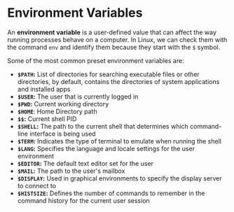 # Environment Variables

An **environment variable** is a user-defined value that can affect the way running processes behave on a computer. In Linux, we can check them with the command `env` and identify them because they start with the `$` symbol.

Some of the most common preset environment variables are:

* **`$PATH`:** List of directories for searching executable files or other directories, by default, contains the directories of system applications and installed apps
* **`$USER`:** The user that is currently logged in
* **`$PWD`:** Current working directory
* **`$HOME`**: Home Directory path
* **`$$`:** Current shell PID
* **`$SHELL`:** The path to the current shell that determines which command-line interface is being used
* **`$TERM`:** Indicates the type of terminal to emulate when running the shell
* **`$LANG`:** Specifies the language and locale settings for the user environment
* **`$EDITOR`:** The default text editor set for the user
* **`$MAIL`:** The path to the user's mailbox
* **`$DISPLAY`:** Used in graphical environments to specify the display server to connect to
* **`$HISTSIZE`:** Defines the number of commands to remember in the command history for the current user session
